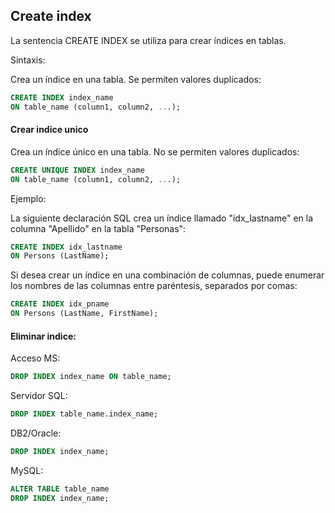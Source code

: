 ## Create index

La sentencia CREATE INDEX se utiliza para crear índices en tablas.

Sintaxis:

Crea un índice en una tabla. Se permiten valores duplicados:

```sql
CREATE INDEX index_name
ON table_name (column1, column2, ...);
```

#### Crear indice unico

Crea un índice único en una tabla. No se permiten valores duplicados:

```sql
CREATE UNIQUE INDEX index_name
ON table_name (column1, column2, ...);
```

Ejemplo:

La siguiente declaración SQL crea un índice llamado "idx_lastname" en la columna "Apellido" en la tabla "Personas":

```sql
CREATE INDEX idx_lastname
ON Persons (LastName);
```

Si desea crear un índice en una combinación de columnas, puede enumerar los nombres de las columnas entre paréntesis, separados por comas:

```sql
CREATE INDEX idx_pname
ON Persons (LastName, FirstName);
```

#### Eliminar indice:

Acceso MS:

```sql
DROP INDEX index_name ON table_name;
```

Servidor SQL:

```sql
DROP INDEX table_name.index_name;
```

DB2/Oracle:

```sql
DROP INDEX index_name;
```

MySQL:

```sql
ALTER TABLE table_name
DROP INDEX index_name;
```